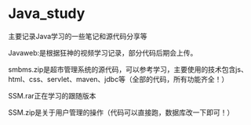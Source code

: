 # Java_study
主要记录Java学习的一些笔记和源代码分享等


Javaweb:是根据狂神的视频学习记录，部分代码后期会上传。


smbms.zip是超市管理系统的源代码，可以参考学习，主要使用的技术包含js、html、css、servlet、maven、jdbc等（全部的代码，所有功能齐全！）


SSM.rar正在学习的跟随版本


SSM.zip是关于用户管理的操作（代码可以直接跑，数据库改一下即可！）
